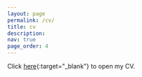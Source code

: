 ```yaml
---
layout: page
permalink: /cv/
title: cv
description:
nav: true
page_order: 4
---
```


Click [here](/assets/pdf/CV.pdf){:target="_blank"} to open my CV.

